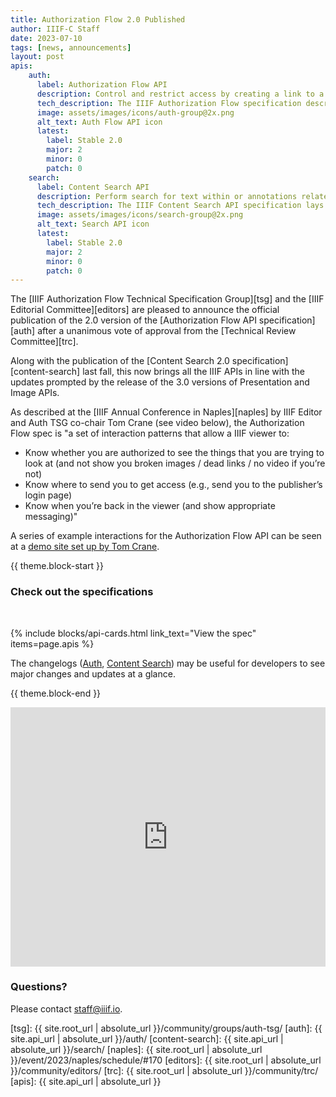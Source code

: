 ```yaml
---
title: Authorization Flow 2.0 Published
author: IIIF-C Staff
date: 2023-07-10
tags: [news, announcements]
layout: post
apis: 
    auth:
      label: Authorization Flow API
      description: Control and restrict access by creating a link to a user interface for logging in and services that provide credentials.
      tech_description: The IIIF Authorization Flow specification describes a set of workflows for guiding the user through an existing access control system.
      image: assets/images/icons/auth-group@2x.png
      alt_text: Auth Flow API icon
      latest:
        label: Stable 2.0
        major: 2
        minor: 0
        patch: 0
    search:
      label: Content Search API
      description: Perform search for text within or annotations related to digital objects. 
      tech_description: The IIIF Content Search API specification lays out the interoperability mechanism for performing searches of text annotations associated with an object within the IIIF context.
      image: assets/images/icons/search-group@2x.png
      alt_text: Search API icon
      latest:
        label: Stable 2.0
        major: 2
        minor: 0
        patch: 0
---
```



The [IIIF Authorization Flow Technical Specification Group][tsg] and the [IIIF Editorial Committee][editors] are pleased to announce the official publication of the 2.0 version of the [Authorization Flow API specification][auth] after a unanimous vote of approval from the [Technical Review Committee][trc].

Along with the publication of the [Content Search 2.0 specification][content-search] last fall, this now brings all the IIIF APIs in line with the updates prompted by the release of the 3.0 versions of Presentation and Image APIs.

As described at the [IIIF Annual Conference in Naples][naples] by IIIF Editor and Auth TSG co-chair Tom Crane (see video below), the Authorization Flow spec is "a set of interaction patterns that allow a IIIF viewer to:

- Know whether you are authorized to see the things that you are trying to look at (and not show you broken images / dead links / no video if you’re not)
- Know where to send you to get access (e.g., send you to the publisher’s login page)
- Know when you’re back in the viewer (and show appropriate messaging)"

A series of example interactions for the Authorization Flow API can be seen at a [demo site set up by Tom Crane](https://tomcrane.github.io/iiif-auth-client/?collection=https://iiif-auth2-server.herokuapp.com/collection.json).

{{ theme.block-start }}
### Check out the specifications
<br >

{% include blocks/api-cards.html link_text="View the spec" items=page.apis %}

 The changelogs ([Auth](https://iiif.io/api/auth/2.0/change-log/), [Content Search](https://iiif.io/api/search/2.0/change-log/ )) may be useful for developers to see major changes and updates at a glance.

{{ theme.block-end }}

<iframe width="100%" height="415" src="https://www.youtube.com/embed/I5k7nG5Gyx4?start=24&end=1042;rel=0" title="YouTube video player" frameborder="0" allow="accelerometer; autoplay; clipboard-write; encrypted-media; gyroscope; picture-in-picture; web-share" allowfullscreen></iframe>

### Questions?

Please contact [staff@iiif.io](mailto:staff@iiif.io).


[tsg]: {{ site.root_url | absolute_url }}/community/groups/auth-tsg/
[auth]: {{ site.api_url | absolute_url }}/auth/
[content-search]: {{ site.api_url | absolute_url }}/search/
[naples]: {{ site.root_url | absolute_url }}/event/2023/naples/schedule/#170
[editors]: {{ site.root_url | absolute_url }}/community/editors/
[trc]: {{ site.root_url | absolute_url }}/community/trc/
[apis]: {{ site.api_url | absolute_url }}